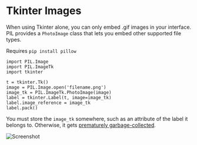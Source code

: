 Tkinter Images
==============

When using Tkinter alone, you can only embed .gif images in your interface. PIL provides a `PhotoImage` class that lets you embed other supported file types.

Requires `pip install pillow`

    import PIL.Image
    import PIL.ImageTk
    import tkinter

    t = tkinter.Tk()
    image = PIL.Image.open('filename.png')
    image_tk = PIL.ImageTk.PhotoImage(image)
    label = tkinter.Label(t, image=image_tk)
    label.image_reference = image_tk
    label.pack()

You must store the `image_tk` somewhere, such as an attribute of the label it belongs to. Otherwise, it gets [prematurely garbage-collected](http://effbot.org/pyfaq/why-do-my-tkinter-images-not-appear.htm).

![Screenshot](/../master/.GitImages/quicktips_imagetk.png?raw=true)